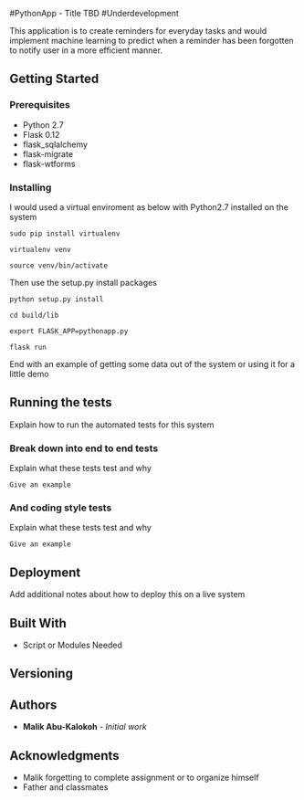 #PythonApp - Title TBD
#Underdevelopment

This application is to create reminders for everyday tasks and would implement machine learning to predict when a reminder has been forgotten to notify user in a more efficient manner.

## Getting Started



### Prerequisites

* Python 2.7
* Flask 0.12
* flask_sqlalchemy
* flask-migrate
* flask-wtforms

### Installing

I would used a virtual enviroment as below with Python2.7 installed on the system

```
sudo pip install virtualenv

virtualenv venv

source venv/bin/activate
```

Then use the setup.py install packages

```
python setup.py install

cd build/lib

export FLASK_APP=pythonapp.py

flask run
```

End with an example of getting some data out of the system or using it for a little demo

## Running the tests

Explain how to run the automated tests for this system

### Break down into end to end tests

Explain what these tests test and why

```
Give an example
```

### And coding style tests

Explain what these tests test and why

```
Give an example
```

## Deployment

Add additional notes about how to deploy this on a live system

## Built With

* Script or Modules Needed

## Versioning

## Authors

* **Malik Abu-Kalokoh** - *Initial work*

## Acknowledgments

* Malik forgetting to complete assignment or to organize himself
* Father and classmates
